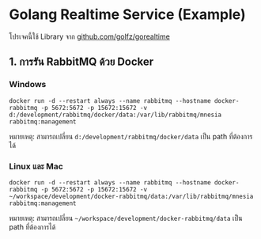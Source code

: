 # Golang Realtime Service (Example)

โปรเจคนี้ใช้ Library จาก [github.com/golfz/gorealtime](https://github.com/golfz/gorealtime)

## 1. การรัน RabbitMQ ด้วย Docker

### Windows
```shell
docker run -d --restart always --name rabbitmq --hostname docker-rabbitmq -p 5672:5672 -p 15672:15672 -v d:/development/rabbitmq/docker/data:/var/lib/rabbitmq/mnesia rabbitmq:management
```
หมายเหตุ: สามารถเปลี่ยน `d:/development/rabbitmq/docker/data` เป็น path ที่ต้องการได้

### Linux และ Mac
```shell
docker run -d --restart always --name rabbitmq --hostname docker-rabbitmq -p 5672:5672 -p 15672:15672 -v ~/workspace/development/docker-rabbitmq/data:/var/lib/rabbitmq/mnesia rabbitmq:management
```
หมายเหตุ: สามารถเปลี่ยน `~/workspace/development/docker-rabbitmq/data` เป็น path ที่ต้องการได้